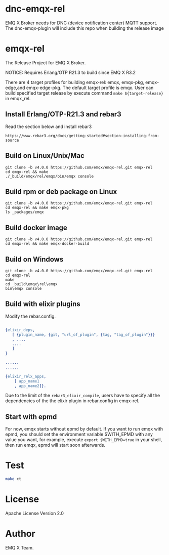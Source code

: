 # dnc-emqx-rel
EMQ X Broker needs for DNC (device notification center) MQTT support. The dnc-emqx-plugin will include this repo when building the release image
# emqx-rel


The Release Project for EMQ X Broker.

NOTICE: Requires Erlang/OTP R21.3 to build since EMQ X R3.2


There are 4 target profiles for building emqx-rel: emqx, emqx-pkg, emqx-edge,and emqx-edge-pkg. The default target profile is emqx. User can build specified target release by execute command `make ${target-release}` in emqx_rel.

## Install Erlang/OTP-R21.3 and rebar3

Read the section below and install rebar3

```
https://www.rebar3.org/docs/getting-started#section-installing-from-source
```

## Build on Linux/Unix/Mac

```
git clone -b v4.0.0 https://github.com/emqx/emqx-rel.git emqx-rel
cd emqx-rel && make
./_build/emqx/rel/emqx/bin/emqx console
```

## Build rpm or deb package on Linux
```
git clone -b v4.0.0 https://github.com/emqx/emqx-rel.git emqx-rel
cd emqx-rel && make emqx-pkg
ls _packages/emqx
```

## Build docker image
```
git clone -b v4.0.0 https://github.com/emqx/emqx-rel.git emqx-rel
cd emqx-rel && make emqx-docker-build
```

## Build on Windows

```
git clone -b v4.0.0 https://github.com/emqx/emqx-rel.git emqx-rel
cd emqx-rel
make
cd _build\emqx\rel\emqx
bin\emqx console
```

## Build with elixir plugins

Modify the rebar.config.

```erlang

{elixir_deps,
   [ {plugin_name, {git, "url_of_plugin", {tag, "tag_of_plugin"}}}
   , ....
   ....
   ]
}

......
......

{elixir_relx_apps,
    [ app_name1
    , app_name2]}.

```

Due to the limit of the `rebar3_elixir_compile`, users have to specify all the
dependencies of the the elixir plugin in rebar.config in emqx-rel.

## Start with epmd

For now, emqx starts without epmd by default. If you want to run emqx with epmd,
you should set the environment variable $WITH_EPMD with any value you want, for example, execute `export $WITH_EPMD=true` in your shell, then run emqx, epmd will start soon afterwards.

# Test

```bash
make ct
```

# License

Apache License Version 2.0

# Author

EMQ X Team.
